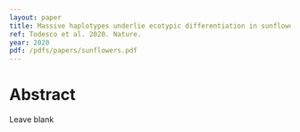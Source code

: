 ```yaml
---
layout: paper
title: Massive haplotypes underlie ecotypic differentiation in sunflowers
ref: Todesco et al. 2020. Nature.
year: 2020
pdf: /pdfs/papers/sunflowers.pdf
---
```


# Abstract

Leave blank